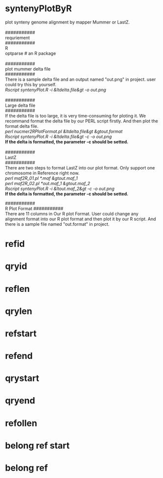 # syntenyPlotByR<br>
plot synteny genome alignment by mapper Mummer or LastZ.<br>
<br>
###########<br>
requriement<br>
###########<br>
R<br>
optparse # an R package <br>
<br>
###########<br>
plot mummer delta file<br>
###########<br>
There is a sample delta file and an output named "out.png" in project. user could try this by yourself.<br> 
<i>Rscript syntenyPlot.R -i &ltdelta.file&gt -o out.png</i><br>
<br>
###########<br>
Large delta file<br>
###########<br>
If the delta file is too large, it is very time-consuming for ploting it. We recommand format the delta file by our PERL script firstly. And then plot the format delta file.<br>
<i>perl nucmer2RPlotFormat.pl &ltdelta.file&gt &gtout.format</i><br>
<i>Rscript syntenyPlot.R -i &ltdelta.file&gt -c -o out.png</i><br>
<b>If the delta is formatted, the parameter -c should be setted.</b><br>
<br>
###########<br>
LastZ<br>
###########<br>
There are two steps to format LastZ into our plot format. Only support one chromosome in Reference right now.<br>
<i>perl maf2R_01.pl *.maf &gtout.maf_1</i><br>
<i>perl maf2R_02.pl *out.maf_1 &gtout.maf_2</i><br>
<i>Rscript syntenyPlot.R -i &ltout.maf_2&gt -c -o out.png</i><br>
<b>If the delta is formatted, the parameter -c should be setted.</b><br>

###########<br>
R Plot Format
###########<br>
There are 11 columns in Our R plot Format. User could change any alignment format into our R plot format and then plot it by our R script. And there is a sample file named "out.format" in project.<br>
# refid <br>
# qryid <br>
# reflen <br>
# qrylen <br>
# refstart <br>
# refend <br>
# qrystart <br>
# qryend <br>
# refollen <br>
# belong ref start <br>
# belong ref <br>
<br><br>